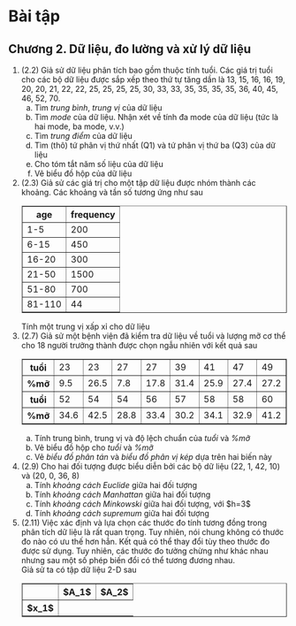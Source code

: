 # Bài tập
## Chương 2. Dữ liệu, đo lường và xử lý dữ liệu
<ol>
  <li>(2.2) Giả sử dữ liệu phân tích bao gồm thuộc tính tuổi. Các giá trị tuổi cho các bộ dữ liệu được sắp xếp theo thứ tự tăng dần là 13, 15, 16, 16, 19, 20, 20, 21, 22, 22, 25, 25, 25, 25, 30, 33, 33, 35, 35, 35, 35, 36, 40, 45, 46, 52, 70.
    <ol type="a">
      <li>Tìm <i>trung bình</i>, <i>trung vị</i> của dữ liệu</li>
      <li>Tìm <i>mode</i> của dữ liệu. Nhận xét về tính đa mode của dữ liệu (tức là hai mode, ba mode, v.v.)</li>
      <li>Tìm <i>trung điểm</i> của dữ liệu</li>
      <li>Tìm (thô) tứ phân vị thứ nhất (Q1) và tứ phân vị thứ ba (Q3) của dữ liệu</li>
      <li>Cho tóm tắt năm số liệu của dữ liệu</li>
      <li>Vẽ biểu đồ hộp của dữ liệu</li>
    </ol>
  </li>

  <li>(2.3) Giả sử các giá trị cho một tập dữ liệu được nhóm thành các khoảng. Các khoảng và tần số tương ứng như sau
    <table border="1"; align="center">
      <tr> <th>age</th> <th>frequency</th> </tr>
      <tr> <td>1-5</td> <td>200</td> </tr>
      <tr> <td>6-15</td> <td>450</td> </tr>
      <tr> <td>16-20</td> <td>300</td> </tr>
      <tr> <td>21-50</td> <td>1500</td> </tr>
      <tr> <td>51-80</td> <td>700</td> </tr>
      <tr><td>81-110</td><td>44</td></tr>
    </table>
    Tính một trung vị xấp xỉ cho dữ liệu
  </li>

  <li>(2.7) Giả sử một bệnh viện đã kiểm tra dữ liệu về tuổi và lượng mỡ cơ thể cho 18 người trưởng thành được chọn ngẫu nhiên với kết quả sau
    <table border="1"; align="center">
      <tr> <th>tuổi</th> <td>23</td> <td>23</td> <td>27</td> <td>27</td> <td>39</td>
        <td>41</td> <td>47</td> <td>49</td> <td>50</td>
      </tr>
      <tr><th>%mỡ</th> <td>9.5</td> <td>26.5</td> <td>7.8</td> <td>17.8</td> <td>31.4</td>
        <td>25.9</td> <td>27.4</td> <td>27.2</td> <td>31.2</td>
      </tr>
      <tr>
        <th>tuổi</th><td>52</td> <td>54</td> <td>54</td> <td>56</td> <td>57</td>
        <td>58</td> <td>58</td> <td>60</td> <td>61</td>
      </tr>
      <tr>
        <th>%mỡ</th> <td>34.6</td> <td>42.5</td> <td>28.8</td> <td>33.4</td> <td>30.2</td>
        <td>34.1</td> <td>32.9</td> <td>41.2</td> <td>35.7</td>
      </tr>
    </table>
    <ol type="a">
      <li>Tính trung bình, trung vị và độ lệch chuẩn của <i>tuổi</i> và <i>%mỡ</i></li>
      <li>Vẽ biểu đồ hộp cho <i>tuổi</i> và <i>%mỡ</i></li>
      <li>Vẽ <i>biểu đồ phân tán</i> và <i>biểu đồ phân vị kép</i> dựa trên hai biến này</li>
    </ol>
  </li>

  <li>(2.9) Cho hai đối tượng được biểu diễn bởi các bộ dữ liệu (22, 1, 42, 10) và (20, 0, 36, 8)
    <ol type="a">
      <li>Tính <i>khoảng cách Euclide</i> giữa hai đối tượng</li>
      <li>Tính <i>khoảng cách Manhattan</i> giữa hai đối tượng</li>
      <li>Tính <i>khoảng cách Minkowski</i> giữa hai đối tượng, với $h=3$</li>
      <li>Tính <i>khoảng cách supremum</i> giữa hai đối tượng</li>
    </ol>
  </li>

  <li>(2.11) Việc xác định và lựa chọn các thước đo tính tương đồng trong phân tích dữ liệu là rất quan trọng. Tuy nhiên, nói chung không có thước đo nào có ưu thế hơn hẳn. Kết quả có thể thay đổi tùy theo thước đo được sử dụng. Tuy nhiên, các thước đo tưởng chừng như khác nhau nhưng sau một số phép biến đổi có thể tương đương nhau.
    <div>
    Giả sử ta có tập dữ liệu 2-D sau
    </div>
    <table border="1"; align="center">
      <tr> <th></th> <th>$A_1$</th> <th>$A_2$</th> </tr>
      <tr> <th>$x_1$</th> </tr>
    </table>
      
  </li>
</ol>

